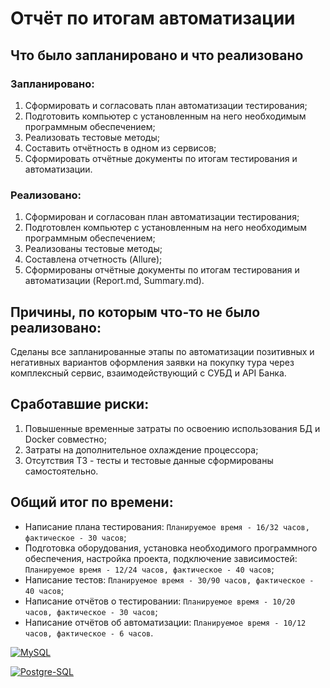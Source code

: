 # Отчёт по итогам автоматизации

## Что было запланировано и что реализовано

### Запланировано:
1. Сформировать и согласовать план автоматизации тестирования;
2. Подготовить компьютер с установленным на него необходимым программным обеспечением;
3. Реализовать тестовые методы;
4. Составить отчётность в одном из сервисов;
5. Сформировать отчётные документы по итогам тестирования и автоматизации.

### Реализовано:
1. Сформирован и согласован план автоматизации тестирования;
2. Подготовлен компьютер с установленным на него необходимым программным обеспечением;
3. Реализованы тестовые методы;
4. Составлена отчетность (Allure);
5. Сформированы отчётные документы по итогам тестирования и автоматизации (Report.md, Summary.md).

## Причины, по которым что-то не было реализовано:
Сделаны все запланированные этапы по автоматизации позитивных и негативных вариантов оформления заявки на покупку тура через комплексный сервис, взаимодействующий с СУБД и API Банка.

## Сработавшие риски:
1. Повышенные временные затраты по освоению использования БД и Docker совместно;
2. Затраты на дополнительное охлаждение процессора;
3. Отсутствия ТЗ - тесты и тестовые данные сформированы самостоятельно.

## Общий итог по времени:
* Написание плана тестирования: `Планируемое время - 16/32 часов, фактическое - 30 часов`;
* Подготовка оборудования, установка необходимого программного обеспечения, настройка проекта, подключение зависимостей: `Планируемое время - 12/24 часов, фактическое - 40 часов`;
* Написание тестов: `Планируемое время - 30/90 часов, фактическое - 40 часов`;
* Написание отчётов о тестировании: `Планируемое время - 10/20 часов, фактическое - 30 часов`;
* Написание отчётов об автоматизации: `Планируемое время - 10/12 часов, фактическое - 6 часов`.

<a href="https://ibb.co/ChyDtWT"><img src="https://i.ibb.co/NZqb37H/MySQL.png" alt="MySQL" border="0"></a>

<a href="https://ibb.co/qCzRnmW"><img src="https://i.ibb.co/G9XVJCt/Postgre-SQL.png" alt="Postgre-SQL" border="0"></a>